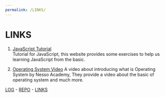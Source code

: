 ```yaml
---
permalink: /LINKS/
---
```

# LINKS

1. [JavaScript Tutorial](https://www.w3schools.com/js/)  
 Tutorial for JavaScript, this website provides some exercises to help us learning JavaScript from the basic.
 
2. [Operating System Video](https://www.youtube.com/watch?v=vBURTt97EkA&list=PLBlnK6fEyqRiVhbXDGLXDk_OQAeuVcp2O)
 A video about introducing what is Operating System by Nesso Academy, They provide a video about the basic of operating system and much more.
 
 [LOG](TXT/mylog.txt) -
[REPO](https://github.com/bintangns/os212) -
[LINKS](LINKS/)

